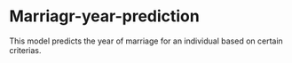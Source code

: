 # Marriagr-year-prediction
This model predicts the year of marriage for an individual based on certain criterias. 
